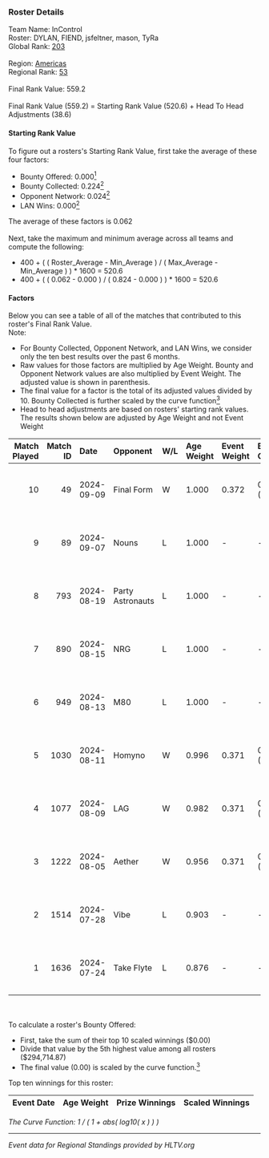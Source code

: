 ### Roster Details<br />
Team Name: InControl<br />
Roster: DYLAN, FIEND, jsfeltner, mason, TyRa<br />
Global Rank: [203](../../standings_global_2024_09_11.md)<br />
<br />
Region: [Americas]( ../../standings_americas_2024_09_11.md)<br />
Regional Rank: [53]( ../../standings_americas_2024_09_11.md)<br />
<br />
Final Rank Value:  559.2<br />
<br />
Final Rank Value (559.2) = Starting Rank Value (520.6) + Head To Head Adjustments (38.6)<br />

#### Starting Rank Value<br />
To figure out a rosters's Starting Rank Value, first take the average of these four factors:<br />
- Bounty Offered: 0.000[<sup>1</sup>](#table2)
- Bounty Collected: 0.224[<sup>2</sup>](#table1)
- Opponent Network: 0.024[<sup>2</sup>](#table1)
- LAN Wins: 0.000[<sup>2</sup>](#table1)

The average of these factors is 0.062<br />
<br />
Next, take the maximum and minimum average across all teams and compute the following:<br />
- 400 + ( ( Roster_Average - Min_Average ) / ( Max_Average - Min_Average ) ) * 1600 = 520.6
- 400 + ( ( 0.062 - 0.000 ) / ( 0.824 - 0.000 ) ) * 1600 = 520.6


#### Factors<br />
Below you can see a table of all of the matches that contributed to this roster's Final Rank Value.<br />
Note:<br />

- For Bounty Collected, Opponent Network, and LAN Wins, we consider only the ten best results over the past 6 months.
- Raw values for those factors are multiplied by Age Weight. Bounty and Opponent Network values are also multiplied by Event Weight. The adjusted value is shown in parenthesis.
- The final value for a factor is the total of its adjusted values divided by 10. Bounty Collected is further scaled by the curve function[<sup>3</sup>](#curveFunction)
- Head to head adjustments are based on rosters' starting rank values. The results shown below are adjusted by Age Weight and not Event Weight
<span id="table1"></span><br />


| Match Played | Match ID | Date       | Opponent         | W/L | Age Weight | Event Weight | Bounty Collected | Opponent Network | LAN Wins  | H2H Adj. | Roster                               |
| -: | -: | :- | :- | :- | :- | :- | :- | :- | :- | -: | :- |
|           10 |       49 | 2024-09-09 | Final Form       | W   | 1.000      | 0.372        | 0.000 (0.000)    | 0.131 (0.049)    | 0 (0.000) |    15.97 | DYLAN, FIEND, jsfeltner, mason, TyRa |
|            9 |       89 | 2024-09-07 | Nouns            | L   | 1.000      | -            | -                | -                | -         |    -1.51 | Beast, jsfeltner, mason, Pugg, TyRa  |
|            8 |      793 | 2024-08-19 | Party Astronauts | L   | 1.000      | -            | -                | -                | -         |    -2.43 | DYLAN, FIEND, jsfeltner, mason, TyRa |
|            7 |      890 | 2024-08-15 | NRG              | L   | 1.000      | -            | -                | -                | -         |    -1.98 | DYLAN, FIEND, jsfeltner, mason, TyRa |
|            6 |      949 | 2024-08-13 | M80              | L   | 1.000      | -            | -                | -                | -         |    -0.65 | DYLAN, FIEND, jsfeltner, mason, TyRa |
|            5 |     1030 | 2024-08-11 | Homyno           | W   | 0.996      | 0.371        | 0.003 (0.001)    | 0.136 (0.050)    | 0 (0.000) |    19.08 | DYLAN, FIEND, jsfeltner, mason, TyRa |
|            4 |     1077 | 2024-08-09 | LAG              | W   | 0.982      | 0.371        | 0.006 (0.002)    | 0.392 (0.143)    | 0 (0.000) |    23.96 | DYLAN, FIEND, jsfeltner, mason, TyRa |
|            3 |     1222 | 2024-08-05 | Aether           | W   | 0.956      | 0.371        | 0.000 (0.000)    | 0.000 (0.000)    | 0 (0.000) |    10.00 | DYLAN, FIEND, jsfeltner, mason, TyRa |
|            2 |     1514 | 2024-07-28 | Vibe             | L   | 0.903      | -            | -                | -                | -         |   -18.47 | DYLAN, FIEND, jsfeltner, mason, TyRa |
|            1 |     1636 | 2024-07-24 | Take Flyte       | L   | 0.876      | -            | -                | -                | -         |    -5.41 | DYLAN, FIEND, jsfeltner, mason, TyRa |

<br />
<span id="table2"></span><br />
To calculate a roster's Bounty Offered:<br />

- First, take the sum of their top 10 scaled winnings ($0.00)
- Divide that value by the 5th highest value among all rosters ($294,714.87)
- The final value (0.00) is scaled by the curve function.[<sup>3</sup>](#curveFunction)

Top ten winnings for this roster:<br />

| Event Date | Age Weight | Prize Winnings | Scaled Winnings |
| :- | -: | :- | :- |


<span id="curveFunction"></span>_The Curve Function: 1 / ( 1 + abs( log10( x ) ) )_<br />

---
_Event data for Regional Standings provided by HLTV.org_<br />

